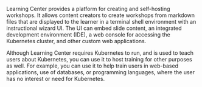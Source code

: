 Learning Center provides a platform for creating and self-hosting workshops. It allows content creators to create workshops from markdown files that are displayed to the learner in a terminal shell environment with an instructional wizard UI. The UI can embed slide content, an integrated development environment (IDE), a web console for accessing the Kubernetes cluster, and other custom web applications.

Although Learning Center requires Kubernetes to run, and is used to teach users about Kubernetes, you can use it to host training for other purposes as well. For example, you can use it to help train users in web-based applications, use of databases, or programming languages, where the user has no interest or need for Kubernetes.